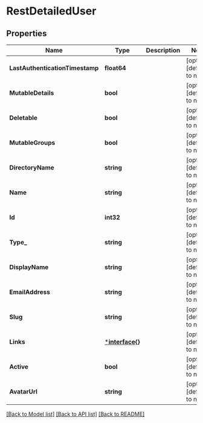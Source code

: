 # RestDetailedUser

## Properties
Name | Type | Description | Notes
------------ | ------------- | ------------- | -------------
**LastAuthenticationTimestamp** | **float64** |  | [optional] [default to null]
**MutableDetails** | **bool** |  | [optional] [default to null]
**Deletable** | **bool** |  | [optional] [default to null]
**MutableGroups** | **bool** |  | [optional] [default to null]
**DirectoryName** | **string** |  | [optional] [default to null]
**Name** | **string** |  | [optional] [default to null]
**Id** | **int32** |  | [optional] [default to null]
**Type_** | **string** |  | [optional] [default to null]
**DisplayName** | **string** |  | [optional] [default to null]
**EmailAddress** | **string** |  | [optional] [default to null]
**Slug** | **string** |  | [optional] [default to null]
**Links** | [***interface{}**](interface{}.md) |  | [optional] [default to null]
**Active** | **bool** |  | [optional] [default to null]
**AvatarUrl** | **string** |  | [optional] [default to null]

[[Back to Model list]](../README.md#documentation-for-models) [[Back to API list]](../README.md#documentation-for-api-endpoints) [[Back to README]](../README.md)

